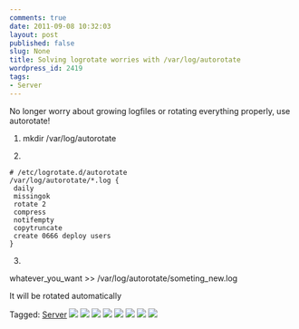 ```yaml
---
comments: true
date: 2011-09-08 10:32:03
layout: post
published: false
slug: None
title: Solving logrotate worries with /var/log/autorotate
wordpress_id: 2419
tags:
- Server
---
```


No longer worry about growing logfiles or rotating everything properly, use autorotate!






  1. mkdir /var/log/autorotate


  2. 

    
    
    # /etc/logrotate.d/autorotate
    /var/log/autorotate/*.log {
     daily
     missingok
     rotate 2
     compress
     notifempty
     copytruncate
     create 0666 deploy users
    }
    





  3. 
whatever_you_want >> /var/log/autorotate/someting_new.log  

It will be rotated automatically



  
Tagged: [Server](http://grosser.it/tag/server/) [![](http://feeds.wordpress.com/1.0/comments/pragmatig.wordpress.com/1770/)](http://feeds.wordpress.com/1.0/gocomments/pragmatig.wordpress.com/1770/) [![](http://feeds.wordpress.com/1.0/delicious/pragmatig.wordpress.com/1770/)](http://feeds.wordpress.com/1.0/godelicious/pragmatig.wordpress.com/1770/) [![](http://feeds.wordpress.com/1.0/facebook/pragmatig.wordpress.com/1770/)](http://feeds.wordpress.com/1.0/gofacebook/pragmatig.wordpress.com/1770/) [![](http://feeds.wordpress.com/1.0/twitter/pragmatig.wordpress.com/1770/)](http://feeds.wordpress.com/1.0/gotwitter/pragmatig.wordpress.com/1770/) [![](http://feeds.wordpress.com/1.0/stumble/pragmatig.wordpress.com/1770/)](http://feeds.wordpress.com/1.0/gostumble/pragmatig.wordpress.com/1770/) [![](http://feeds.wordpress.com/1.0/digg/pragmatig.wordpress.com/1770/)](http://feeds.wordpress.com/1.0/godigg/pragmatig.wordpress.com/1770/) [![](http://feeds.wordpress.com/1.0/reddit/pragmatig.wordpress.com/1770/)](http://feeds.wordpress.com/1.0/goreddit/pragmatig.wordpress.com/1770/) ![](http://stats.wordpress.com/b.gif?host=grosser.it&blog=2921704&post=1770&subd=pragmatig&ref=&feed=1)
